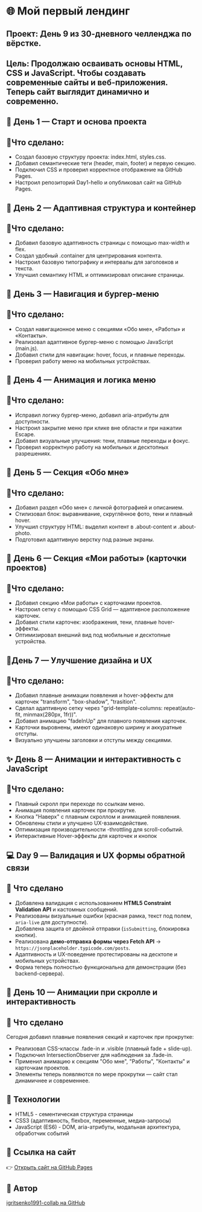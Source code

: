 # 🌐 Мой первый лендинг

## Проект: День 9 из 30-дневного челленджа по вёрстке.  
## Цель: Продолжаю осваивать основы HTML, CSS и JavaScript. Чтобы создавать современные сайты и веб-приложения. Теперь сайт выглядит динамично и современно.

## 🚀 День 1 — Старт и основа проекта
## 🧩Что сделано:
- Создал базовую структуру проекта: index.html, styles.css.
- Добавил семантические теги (header, main, footer) и первую секцию.
- Подключил CSS и проверил корректное отображение на GitHub Pages.
- Настроил репозиторий Day1-hello и опубликовал сайт на GitHub Pages.


## 🚀 День 2 — Адаптивная структура и контейнер
## 🧩Что сделано:
- Добавил базовую адаптивность страницы с помощью max-width и flex.
- Создал удобный .container для центрирования контента.
- Настроил базовую типографику и интервалы для заголовков и текста.
- Улучшил семантику HTML и оптимизировал описание страницы.

## 🚀 День 3 — Навигация и бургер-меню
## 🧩Что сделано:
- Создал навигационное меню с секциями «Обо мне», «Работы» и «Контакты».
- Реализовал адаптивное бургер-меню с помощью JavaScript (main.js).
- Добавил стили для навигации: hover, focus, и плавные переходы.
- Проверил работу меню на мобильных устройствах.


## 🚀 День 4 — Анимация и логика меню
## 🧩Что сделано:
- Исправил логику бургер-меню, добавил aria-атрибуты для доступности.
- Настроил закрытие меню при клике вне области и при нажатии Escape.
- Добавил визуальные улучшения: тени, плавные переходы и фокус.
- Проверил корректную работу на мобильных и десктопных разрешениях.

## 🚀 День 5 — Секция «Обо мне»
## 🧩Что сделано:
- Добавил раздел «Обо мне» с личной фотографией и описанием.
- Стилизовал блок: выравнивание, скруглённое фото, тени и плавный hover.
- Улучшил структуру HTML: выделил контент в .about-content и .about-photo.
- Подготовил адаптивную верстку под разные экраны.

## 🚀 День 6 — Секция «Мои работы» (карточки проектов)
## 🧩Что сделано:
- Добавил секцию «Мои работы» с карточками проектов.
- Настроил сетку с помощью CSS Grid — адаптивное расположение карточек.
- Добавил стили карточек: изображения, тени, плавные hover-эффекты.
- Оптимизировал внешний вид под мобильные и десктопные устройства.

## 🚀День 7 — Улучшение дизайна и UX
## 🧩Что сделано:
- Добавил плавные анимации появления и hover-эффекты для карточек "transform", "box-shadow", "trasition".
- Сделал адаптивную сетку через "grid-template-columns: repeat(auto-fit, minmax(280px, 1fr))".
- Добавил анимацию "fadeInUp" для плавного появления карточек.
- Карточки выровнены, имеют одинаковую ширину и аккуратные отступы.
- Визуально улучшены заголовки и отступы между секциями.

## ✨ День 8 — Анимации и интерактивность с JavaScript
## 🧩Что сделано:
- Плавный скролл при переходе по ссылкам меню.
- Анимация появления карточек при прокрутке.
- Кнопка "Наверх" с плавным скроллом и анимацией появления.
- Обновлены стили и улучшено UX-взаимодействие.
- Оптимизация производительности -throttling для scroll-событий.
- Интерактивные Hover-эффекты для карточек и кнопок

## 💻 Day 9 — Валидация и UX формы обратной связи
## 🧩 Что сделано
- Добавлена валидация с использованием **HTML5 Constraint Validation API** и кастомных сообщений.
- Реализованы визуальные ошибки (красная рамка, текст под полем, `aria-live` для доступности).
- Добавлена защита от двойной отправки (`isSubmitting`, блокировка кнопки).
- Реализована **демо-отправка формы через Fetch API** → `https://jsonplaceholder.typicode.com/posts`.
- Адаптивность и UX-поведение протестированы на десктопе и мобильных устройствах.
- Форма теперь полностью функциональна для демонстрации (без backend-сервера).

## 🚀 День 10 — Анимации при скролле и интерактивность
## 🧩 Что сделано
Сегодня добавил плавные появления секций и карточек при прокрутке:
- Реализовал CSS-классы .fade-in и .visible (плавный fade + slide-up).
- Подключил IntersectionObserver для наблюдения за .fade-in.
- Применил анимацию к секциям "Обо мне", "Работы", "Контакты" и карточкам проектов.
- Элементы теперь появляются по мере прокрутки — сайт стал динамичнее и современнее.

## 🧠 Технологии
- HTML5 - сементическая структура страницы
- CSS3 (адаптивность, flexbox, переменные, медиа-запросы)  
- JavaScript (ES6) - DOM, aria-атрибуты, модальная архитектура, обработчик событий

## 🔗 Ссылка на сайт
👉 [Открыть сайт на GitHub Pages](https://github.com/igritsenko1991-collab/Day1-hello.git/)

## 👤 Автор
[igritsenko1991-collab на GitHub](https://igritsenko1991-collab.github.io/Day1-hello/)